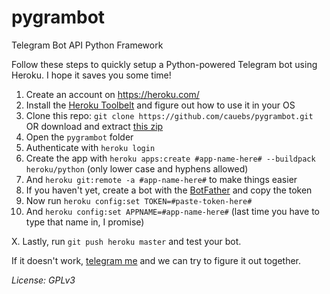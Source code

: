 # pygrambot
Telegram Bot API Python Framework

Follow these steps to quickly setup a Python-powered Telegram bot using Heroku. I hope it saves you some time!

1. Create an account on https://heroku.com/
2. Install the [Heroku Toolbelt](https://toolbelt.heroku.com/) and figure out how to use it in your OS
3. Clone this repo: `git clone https://github.com/cauebs/pygrambot.git` OR download and extract [this zip](https://github.com/cauebs/pygrambot/archive/master.zip)
4. Open the `pygrambot` folder
5. Authenticate with `heroku login`
6. Create the app with `heroku apps:create #app-name-here# --buildpack heroku/python` (only lower case and hyphens allowed)
7. And `heroku git:remote -a #app-name-here#` to make things easier
7. If you haven't yet, create a bot with the [BotFather](https://telegram.me/botfather) and copy the token
8. Now run `heroku config:set TOKEN=#paste-token-here#`
9. And `heroku config:set APPNAME=#app-name-here#` (last time you have to type that name in, I promise)

X. Lastly, run `git push heroku master` and test your bot.

If it doesn't work, [telegram me](https://telegram.me/cauebs) and we can try to figure it out together.


*License: GPLv3*